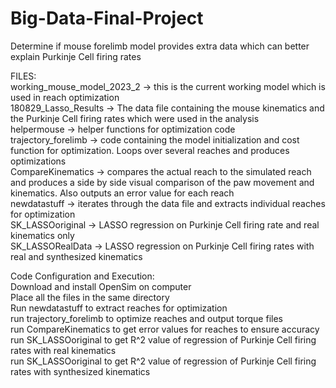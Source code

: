 # Big-Data-Final-Project
Determine if mouse forelimb model provides extra data which can better explain Purkinje Cell firing rates


FILES:  
working_mouse_model_2023_2 -> this is the current working model which is used in reach optimization  
180829_Lasso_Results -> The data file containing the mouse kinematics and the Purkinje Cell firing rates which were used in the analysis  
helpermouse -> helper functions for optimization code  
trajectory_forelimb -> code containing the model initialization and cost function for optimization. Loops over several reaches and produces optimizations  
CompareKinematics -> compares the actual reach to the simulated reach and produces a side by side visual comparison of the paw movement and kinematics. Also outputs an error value for each reach   
newdatastuff -> iterates through the data file and extracts individual reaches for optimization  
SK_LASSOoriginal -> LASSO regression on Purkinje Cell firing rate and real kinematics only  
SK_LASSORealData -> LASSO regression on Purkinje Cell firing rates with real and synthesized kinematics  

Code Configuration and Execution:  
Download and install OpenSim on computer  
Place all the files in the same directory  
Run newdatastuff to extract reaches for optimization  
run trajectory_forelimb to optimize reaches and output torque files  
run CompareKinematics to get error values for reaches to ensure accuracy  
run SK_LASSOoriginal to get R^2 value of regression of Purkinje Cell firing rates with real kinematics  
run SK_LASSOoriginal to get R^2 value of regression of Purkinje Cell firing rates with synthesized kinematics
